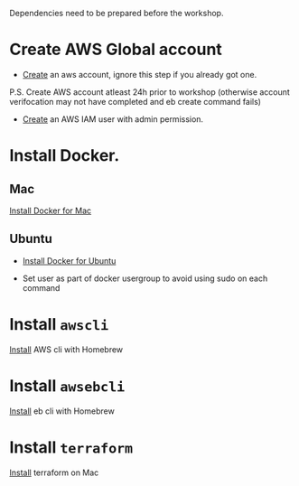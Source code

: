Dependencies need to be prepared before the workshop.

# Create AWS Global account

- [Create](https://portal.aws.amazon.com/billing/signup#/start) an aws account, ignore this step if you already got one.

P.S. Create AWS account atleast 24h prior to workshop (otherwise account verifocation may not have completed and eb create command fails)

- [Create](https://docs.aws.amazon.com/IAM/latest/UserGuide/id_users_create.html) an AWS IAM user with admin permission.

# Install Docker.

## Mac

[Install Docker for Mac](https://docs.docker.com/docker-for-mac/install/)

## Ubuntu

- [Install Docker for Ubuntu](https://docs.docker.com/install/linux/docker-ce/ubuntu/#install-docker-ce)

- Set user as part of docker usergroup to avoid using sudo on each command



# Install `awscli`

[Install](https://github.com/aws/aws-cli/issues/727) AWS cli with Homebrew

# Install `awsebcli`

[Install](https://docs.aws.amazon.com/elasticbeanstalk/latest/dg/eb-cli3-install-osx.html) eb cli with Homebrew

# Install `terraform`

[Install](https://www.bonusbits.com/wiki/HowTo:Install_Terraform_on_macOS) terraform on Mac